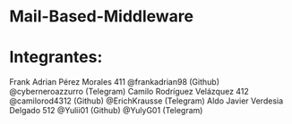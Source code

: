 # Mail-Based-Middleware

# Integrantes:

Frank Adrian Pérez Morales 411 @frankadrian98 (Github) @cyberneroazzurro (Telegram)
Camilo Rodríguez Velázquez 412 @camilorod4312  (Github) @ErichKrausse (Telegram)
Aldo Javier Verdesia Delgado 512   @Yulii01   (Github) @YulyG01 (Telegram)
